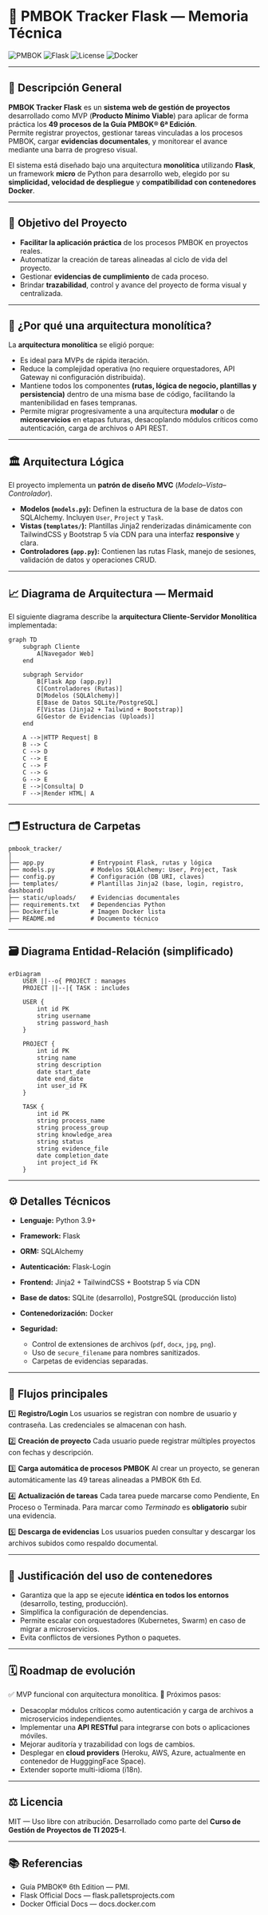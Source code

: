 # 📘 PMBOK Tracker Flask — Memoria Técnica

![PMBOK](https://img.shields.io/badge/PMBOK-6th%20Edition-blue)
![Flask](https://img.shields.io/badge/Flask-Framework-green)
![License](https://img.shields.io/badge/License-MIT-lightgrey)
![Docker](https://img.shields.io/badge/Docker-Supported-blue)

---

## 📌 Descripción General

**PMBOK Tracker Flask** es un **sistema web de gestión de proyectos** desarrollado como MVP (**Producto Mínimo Viable**) para aplicar de forma práctica los **49 procesos de la Guía PMBOK® 6ª Edición**.  
Permite registrar proyectos, gestionar tareas vinculadas a los procesos PMBOK, cargar **evidencias documentales**, y monitorear el avance mediante una barra de progreso visual.

El sistema está diseñado bajo una arquitectura **monolítica** utilizando **Flask**, un framework **micro** de Python para desarrollo web, elegido por su **simplicidad, velocidad de despliegue** y **compatibilidad con contenedores Docker**.

---

## 🎯 Objetivo del Proyecto

- **Facilitar la aplicación práctica** de los procesos PMBOK en proyectos reales.
- Automatizar la creación de tareas alineadas al ciclo de vida del proyecto.
- Gestionar **evidencias de cumplimiento** de cada proceso.
- Brindar **trazabilidad**, control y avance del proyecto de forma visual y centralizada.

---

## 🧩 ¿Por qué una arquitectura monolítica?

La **arquitectura monolítica** se eligió porque:

- Es ideal para MVPs de rápida iteración.
- Reduce la complejidad operativa (no requiere orquestadores, API Gateway ni configuración distribuida).
- Mantiene todos los componentes **(rutas, lógica de negocio, plantillas y persistencia)** dentro de una misma base de código, facilitando la mantenibilidad en fases tempranas.
- Permite migrar progresivamente a una arquitectura **modular** o de **microservicios** en etapas futuras, desacoplando módulos críticos como autenticación, carga de archivos o API REST.

---

## 🏛️ Arquitectura Lógica

El proyecto implementa un **patrón de diseño MVC** (*Modelo–Vista–Controlador*).

- **Modelos (`models.py`):** Definen la estructura de la base de datos con SQLAlchemy. Incluyen `User`, `Project` y `Task`.
- **Vistas (`templates/`):** Plantillas Jinja2 renderizadas dinámicamente con TailwindCSS y Bootstrap 5 vía CDN para una interfaz **responsive** y clara.
- **Controladores (`app.py`):** Contienen las rutas Flask, manejo de sesiones, validación de datos y operaciones CRUD.

---

## 📈 Diagrama de Arquitectura — Mermaid

El siguiente diagrama describe la **arquitectura Cliente-Servidor Monolítica** implementada:

```mermaid
graph TD
    subgraph Cliente
        A[Navegador Web]
    end

    subgraph Servidor
        B[Flask App (app.py)]
        C[Controladores (Rutas)]
        D[Modelos (SQLAlchemy)]
        E[Base de Datos SQLite/PostgreSQL]
        F[Vistas (Jinja2 + Tailwind + Bootstrap)]
        G[Gestor de Evidencias (Uploads)]
    end

    A -->|HTTP Request| B
    B --> C
    C --> D
    C --> E
    C --> F
    C --> G
    G --> E
    E -->|Consulta| D
    F -->|Render HTML| A
````

---

## 🗂️ Estructura de Carpetas

```
pmbook_tracker/
│
├── app.py             # Entrypoint Flask, rutas y lógica
├── models.py          # Modelos SQLAlchemy: User, Project, Task
├── config.py          # Configuración (DB URI, claves)
├── templates/         # Plantillas Jinja2 (base, login, registro, dashboard)
├── static/uploads/    # Evidencias documentales
├── requirements.txt   # Dependencias Python
├── Dockerfile         # Imagen Docker lista
├── README.md          # Documento técnico
```

---

## 🗃️ Diagrama Entidad-Relación (simplificado)

```mermaid
erDiagram
    USER ||--o{ PROJECT : manages
    PROJECT ||--|{ TASK : includes

    USER {
        int id PK
        string username
        string password_hash
    }

    PROJECT {
        int id PK
        string name
        string description
        date start_date
        date end_date
        int user_id FK
    }

    TASK {
        int id PK
        string process_name
        string process_group
        string knowledge_area
        string status
        string evidence_file
        date completion_date
        int project_id FK
    }
```

---

## ⚙️ Detalles Técnicos

* **Lenguaje:** Python 3.9+
* **Framework:** Flask
* **ORM:** SQLAlchemy
* **Autenticación:** Flask-Login
* **Frontend:** Jinja2 + TailwindCSS + Bootstrap 5 vía CDN
* **Base de datos:** SQLite (desarrollo), PostgreSQL (producción listo)
* **Contenedorización:** Docker
* **Seguridad:**

  * Control de extensiones de archivos (`pdf`, `docx`, `jpg`, `png`).
  * Uso de `secure_filename` para nombres sanitizados.
  * Carpetas de evidencias separadas.

---

## 📂 Flujos principales

1️⃣ **Registro/Login**
Los usuarios se registran con nombre de usuario y contraseña. Las credenciales se almacenan con hash.

2️⃣ **Creación de proyecto**
Cada usuario puede registrar múltiples proyectos con fechas y descripción.

3️⃣ **Carga automática de procesos PMBOK**
Al crear un proyecto, se generan automáticamente las 49 tareas alineadas a PMBOK 6th Ed.

4️⃣ **Actualización de tareas**
Cada tarea puede marcarse como Pendiente, En Proceso o Terminada. Para marcar como *Terminado* es **obligatorio** subir una evidencia.

5️⃣ **Descarga de evidencias**
Los usuarios pueden consultar y descargar los archivos subidos como respaldo documental.

---

## 📌 Justificación del uso de contenedores

* Garantiza que la app se ejecute **idéntica en todos los entornos** (desarrollo, testing, producción).
* Simplifica la configuración de dependencias.
* Permite escalar con orquestadores (Kubernetes, Swarm) en caso de migrar a microservicios.
* Evita conflictos de versiones Python o paquetes.

---

## 🗓️ Roadmap de evolución

✅ MVP funcional con arquitectura monolítica.
🚧 Próximos pasos:

* Desacoplar módulos críticos como autenticación y carga de archivos a microservicios independientes.
* Implementar una **API RESTful** para integrarse con bots o aplicaciones móviles.
* Mejorar auditoría y trazabilidad con logs de cambios.
* Desplegar en **cloud providers** (Heroku, AWS, Azure, actualmente en contenedor de HugggingFace Space).
* Extender soporte multi-idioma (i18n).

---

## ⚖️ Licencia

MIT — Uso libre con atribución.
Desarrollado como parte del **Curso de Gestión de Proyectos de TI 2025-I**.

---

## 📚 Referencias

* Guía PMBOK® 6th Edition — PMI.
* Flask Official Docs — flask.palletsprojects.com
* Docker Official Docs — docs.docker.com
